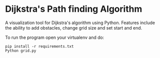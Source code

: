 # Dijkstra's Path finding Algorithm
A visualization tool for Dijkstra's algorithm using Python. 
Features include the ability to add obstacles, change grid size and set start and end. 

To run the program open your virtualenv and do:
```
pip install -r requirements.txt
Python grid.py
```
